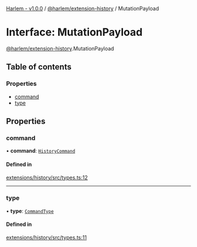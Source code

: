 [Harlem - v1.0.0](../index.md) / [@harlem/extension-history](../modules/harlem_extension_history.md) / MutationPayload

# Interface: MutationPayload

[@harlem/extension-history](../modules/harlem_extension_history.md).MutationPayload

## Table of contents

### Properties

- [command](harlem_extension_history.MutationPayload.md#command)
- [type](harlem_extension_history.MutationPayload.md#type)

## Properties

### command

• **command**: [`HistoryCommand`](harlem_extension_history.HistoryCommand.md)

#### Defined in

[extensions/history/src/types.ts:12](https://github.com/andrewcourtice/harlem/blob/ca8d117/extensions/history/src/types.ts#L12)

___

### type

• **type**: [`CommandType`](../modules/harlem_extension_history.md#commandtype)

#### Defined in

[extensions/history/src/types.ts:11](https://github.com/andrewcourtice/harlem/blob/ca8d117/extensions/history/src/types.ts#L11)
